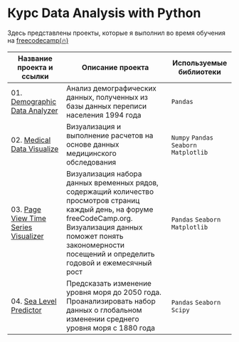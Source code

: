 # **Курс Data Analysis with Python**
Здесь представлены проекты, которые я выполнил во время обучения на [freecodecamp(:fire:)](https://www.freecodecamp.org/learn/data-analysis-with-python/)


| **Название проекта и ссылки** | **Описание проекта** | **Используемые библиотеки** |
| -------------------- | ---------------------- |----------------------------|
| 01. [Demographic Data Analyzer](https://github.com/Lisittsa2050/fcc_Data_Analysis_with_Python/blob/main/1.Demographic_Data_Analyzer_fcc/Demographic%20Data%20Analyzer.ipynb)|Анализ демографических данных, полученных из базы данных переписи населения 1994 года|`Pandas`|
| 02. [Medical Data Visualize ](https://github.com/Lisittsa2050/fcc_Data_Analysis_with_Python/blob/main/2.Medical_Data_Visualize_fcc/Medical%20Data%20Visualizer.ipynb)|Визуализация и выполнение расчетов на основе данных медицинского обследования|`Numpy` `Pandas` `Seaborn` `Matplotlib`|
| 03. [Page View Time Series Visualizer](https://github.com/Lisittsa2050/fcc_Data_Analysis_with_Python/blob/main/3.Page_View_Time_Series_Visualizer_fcc/Page%20View%20Time%20Series%20Visualizer.ipynb)|Визуализация набора данных временных рядов, содержащий количество просмотров страниц каждый день, на форуме freeCodeCamp.org. Визуализация данных поможет понять закономерности посещений и определить годовой и ежемесячный рост|`Pandas` `Seaborn` `Matplotlib`|
| 04. [Sea Level Predictor](https://github.com/Lisittsa2050/fcc_Data_Analysis_with_Python/blob/main/4.Sea_Level_Predictor_fcc/Sea%20Level%20Predictor.ipynb)|Предсказать изменение уровня моря до 2050 года. Проанализировать набор данных о глобальном изменении среднего уровня моря с 1880 года|`Pandas` `Seaborn` `Scipy`|
